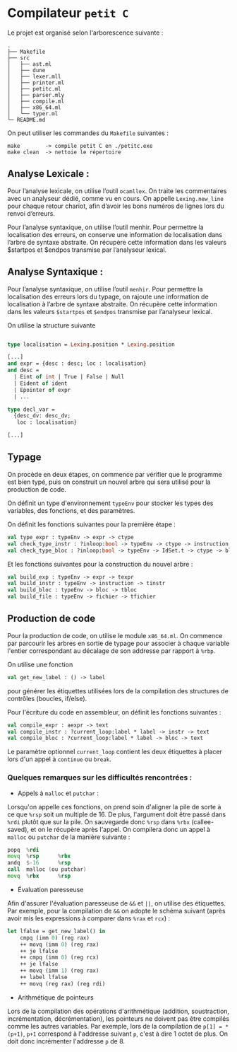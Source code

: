 # Compilateur `petit C` 

Le projet est organisé selon l'arborescence suivante :

```
.
├── Makefile
├── src
│   ├── ast.ml
│   ├── dune
│   ├── lexer.mll
│   ├── printer.ml
│   ├── petitc.ml
│   ├── parser.mly
│   ├── compile.ml
│   ├── x86_64.ml
│   └── typer.ml
└─ README.md
```

On peut utiliser les commandes du `Makefile` suivantes : 

```
make 		-> compile petit C en ./petitc.exe
make clean 	-> nettoie le répertoire
```


## Analyse Lexicale :

Pour l’analyse lexicale, on utilise l’outil `ocamllex`. On traite les commentaires
avec un analyseur dédié, comme vu en cours. On appelle `Lexing.new_line` pour
chaque retour chariot, afin d’avoir les bons numéros de lignes lors du renvoi d’erreurs.


Pour l’analyse syntaxique, on utilise l’outil menhir. Pour permettre la localisation
des erreurs, on conserve une information de localisation dans l’arbre de syntaxe
abstraite. On récupère cette information dans les valeurs $startpos et $endpos
transmise par l’analyseur lexical.

## Analyse Syntaxique :

Pour l’analyse syntaxique, on utilise l’outil `menhir`. 
Pour permettre la localisation des erreurs lors du typage, on rajoute une information de localisation à l’arbre de syntaxe abstraite. On récupère cette information dans les valeurs `$startpos` et `$endpos` transmise par l’analyseur lexical.

On utilise la structure suivante

```ocaml

type localisation = Lexing.position * Lexing.position

[...]
and expr = {desc : desc; loc : localisation}
and desc = 
  | Eint of int | True | False | Null
  | Eident of ident
  | Epointer of expr
  | ...

type decl_var =
  {desc_dv: desc_dv;
   loc : localisation}

[...]

```

## Typage

On procède en deux étapes, on commence par vérifier que le programme est bien typé, puis on construit un nouvel arbre qui sera utilisé pour la production de code.

On définit un type d'environnement `typeEnv` pour stocker les types des variables, des fonctions, et des paramètres.

On définit les fonctions suivantes pour la première étape : 

```ocaml
val type_expr : typeEnv -> expr -> ctype
val check_type_instr : ?inloop:bool -> typeEnv -> ctype -> instruction -> ()
val check_type_bloc : ?inloop:bool -> typeEnv -> IdSet.t -> ctype -> bloc -> ()
```

Et les fonctions suivantes pour la construction du nouvel arbre :

```ocaml
val build_exp : typeEnv -> expr -> texpr
val build_instr : typeEnv -> instruction -> tinstr
val build_bloc : typeEnv -> bloc -> tbloc
val build_file : typeEnv -> fichier -> tfichier
```

## Production de code

Pour la production de code, on utilise le module `x86_64.ml`. On commence par parcourir les arbres en sortie de typage pour associer à chaque variable l'entier correspondant au décalage de son addresse par rapport à `%rbp`.

On utilise une fonction
```ocaml
val get_new_label : () -> label
```
pour générer les étiquettes utilisées lors de la compilation des structures de contrôles (boucles, if/else).

Pour l'écriture du code en assembleur, on définit les fonctions suivantes :

```ocaml
val compile_expr : aexpr -> text
val compile_instr : ?current_loop:label * label -> instr -> text
val compile_bloc : ?current_loop:label * label -> bloc -> text
```

Le paramètre optionnel `current_loop` contient les deux étiquettes à placer lors d'un appel à `continue` ou `break`.


### Quelques remarques sur les difficultés rencontrées :

- Appels à `malloc` et `putchar` :

Lorsqu'on appelle ces fonctions, on prend soin d'aligner la pile de sorte à ce que `%rsp` soit un multiple de 16. De plus, l'argument doit être passé dans `%rdi` plutôt que sur la pile. On sauvegarde donc `%rsp` dans `%rbx` (callee-saved), et on le récupère après l'appel. On compilera donc un appel à `malloc` ou `putchar` de la manière suivante :

```asm
popq  %rdi
movq  %rsp      %rbx 
andq  $-16      %rsp 
call  malloc (ou putchar)
movq  %rbx      %rsp
```

- Évaluation paresseuse

Afin d'assurer l'évaluation paresseuse de `&&` et `||`, on utilise des étiquettes. Par exemple, pour la compilation de `&&` on adopte le schéma suivant (après avoir mis les expressions à comparer dans `%rax` et `rcx`) :

```ocaml
let lfalse = get_new_label() in
    cmpq (imm 0) (reg rax) 
    ++ movq (imm 0) (reg rax) 
    ++ je lfalse 
    ++ cmpq (imm 0) (reg rcx) 
    ++ je lfalse 
    ++ movq (imm 1) (reg rax) 
    ++ label lfalse
    ++ movq (reg rax) (reg rdi)
```

- Arithmétique de pointeurs

Lors de la compilation des opérations d'arithmétique (addition, soustraction, incrémentation, décrémentation), les pointeurs ne doivent pas être compilés comme les autres variables. Par exemple, lors de la compilation de `p[1] = *(p+1)`, `p+1` correspond à l'addresse suivant `p`, c'est à dire 1 octet de plus. On doit donc incrémenter l'addresse `p` de 8.


